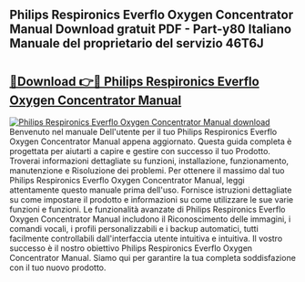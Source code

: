 ## Philips Respironics Everflo Oxygen Concentrator Manual Download gratuit PDF - Part-y80 Italiano Manuale del proprietario del servizio 46T6J

# <h2><a href="http://dfeexp.blite.top/?on=Philips+Respironics+Everflo+Oxygen+Concentrator+Manual">🔗Download 👉🔴 Philips Respironics Everflo Oxygen Concentrator Manual</a></h2>

[![Philips Respironics Everflo Oxygen Concentrator Manual download](https://i.imgur.com/lujVjoI.png)](http://dfeexp.blite.top/?on=Philips+Respironics+Everflo+Oxygen+Concentrator+Manual)
Benvenuto nel manuale Dell'utente per il tuo Philips Respironics Everflo Oxygen Concentrator Manual appena aggiornato. Questa guida completa è progettata per aiutarti a capire e gestire con successo il tuo Prodotto. Troverai informazioni dettagliate su funzioni, installazione, funzionamento, manutenzione e Risoluzione dei problemi. Per ottenere il massimo dal tuo Philips Respironics Everflo Oxygen Concentrator Manual, leggi attentamente questo manuale prima dell'uso. Fornisce istruzioni dettagliate su come impostare il prodotto e informazioni su come utilizzare le sue varie funzioni e funzioni. Le funzionalità avanzate di Philips Respironics Everflo Oxygen Concentrator Manual includono il Riconoscimento delle immagini, i comandi vocali, i profili personalizzabili e i backup automatici, tutti facilmente controllabili dall'interfaccia utente intuitiva e intuitiva. Il vostro successo è il nostro obiettivo Philips Respironics Everflo Oxygen Concentrator Manual. Siamo qui per garantire la tua completa soddisfazione con il tuo nuovo prodotto.
